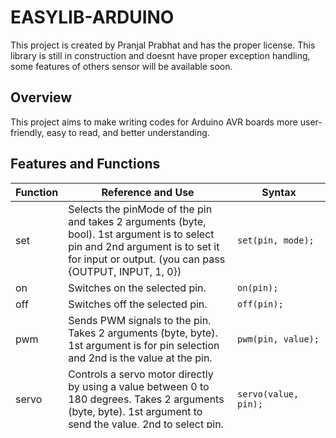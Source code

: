 # EASYLIB-ARDUINO

This project is created by Pranjal Prabhat and has the proper license.
This library is still in construction and doesnt have proper exception handling, some features of others sensor will be available soon.

## Overview
This project aims to make writing codes for Arduino AVR boards more user-friendly, easy to read, and better understanding.

## Features and Functions

| Function   | Reference and Use                                                                                              | Syntax                                               |
|------------|------------------------------------------------------------------------------------------------------------------|------------------------------------------------------|
| set        | Selects the pinMode of the pin and takes 2 arguments (byte, bool). 1st argument is to select pin and 2nd argument is to set it for input or output. (you can pass {OUTPUT, INPUT, 1, 0}) | `set(pin, mode);`                                    |
| on         | Switches on the selected pin.                                                                                   | `on(pin);`                                           |
| off        | Switches off the selected pin.                                                                                  | `off(pin);`                                          |
| pwm        | Sends PWM signals to the pin. Takes 2 arguments (byte, byte). 1st argument is for pin selection and 2nd is the value at the pin. | `pwm(pin, value);`                                   |
| servo      | Controls a servo motor directly by using a value between 0 to 180 degrees. Takes 2 arguments (byte, byte). 1st argument to send the value, 2nd to select pin. | `servo(value, pin);`                                 |
| sonar      | Controls an ultrasonic sensor directly. Takes 3 arguments (byte, byte, bool{optional}). 1st argument sets trig pin, 2nd sets echo pin, and 3rd (optional) is used to select VCC pin if VCC is connected to digital pin of Arduino. | `sonar(trigPin, echoPin, vccPin = null);`           |

## How to Use
To use this library, include it in your Arduino project and call the mentioned functions as needed for your specific application.

## License
This project is distributed under the specified license. Please refer to the license file for more details.
